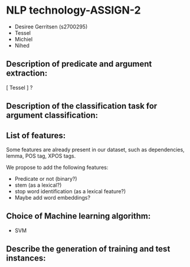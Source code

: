 # NLP technology-ASSIGN-2

- Desiree Gerritsen (s2700295)
- Tessel 
- Michiel
- Nihed

## Description of predicate and argument extraction:

[ Tessel ] ?


## Description of the classification task for argument classification:



## List of features: 
Some features are already present in our dataset, such as dependencies, lemma, POS tag, XPOS tags. 

We propose to add the following features:
- Predicate or not (binary?)
- stem (as a lexical?)
- stop word identification (as a lexical feature?)
- Maybe add word embeddings?



## Choice of Machine learning algorithm:

- SVM

## Describe the generation of training and test instances:

